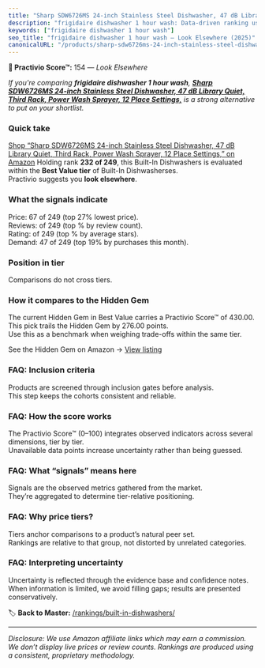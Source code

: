 ```yaml
---
title: "Sharp SDW6726MS 24-inch Stainless Steel Dishwasher, 47 dB Library Quiet, Third Rack, Power Wash Sprayer, 12 Place Settings,"
description: "frigidaire dishwasher 1 hour wash: Data-driven ranking using the Practivio Score™. Positioned by quality, value, demand, findability, momentum."
keywords: ["frigidaire dishwasher 1 hour wash"]
seo_title: "frigidaire dishwasher 1 hour wash — Look Elsewhere (2025)"
canonicalURL: "/products/sharp-sdw6726ms-24-inch-stainless-steel-dishwasher-47-db-library-quiet-third-rack-power-wash-sprayer-12-place-settings-B0FG9QGZPX/"
---
```


**🚫 Practivio Score™:** 154 — _Look Elsewhere_


*If you're comparing **frigidaire dishwasher 1 hour wash**, **[Sharp SDW6726MS 24-inch Stainless Steel Dishwasher, 47 dB Library Quiet, Third Rack, Power Wash Sprayer, 12 Place Settings,](https://www.amazon.com/dp/B0FG9QGZPX?tag=practivio-20)** is a strong alternative to put on your shortlist.*
### Quick take
[Shop “Sharp SDW6726MS 24-inch Stainless Steel Dishwasher, 47 dB Library Quiet, Third Rack, Power Wash Sprayer, 12 Place Settings,” on Amazon](https://www.amazon.com/dp/B0FG9QGZPX?tag=practivio-20)
Holding rank **232 of 249**, this Built-In Dishwashers is evaluated within the **Best Value tier** of Built-In Dishwasherses.  
Practivio suggests you **look elsewhere**.

### What the signals indicate
Price: 67 of 249 (top 27% lowest price).  
Reviews:  of 249 (top % by review count).  
Rating:  of 249 (top % by average stars).  
Demand: 47 of 249 (top 19% by purchases this month).

### Position in tier
Comparisons do not cross tiers.

### How it compares to the Hidden Gem
The current Hidden Gem in Best Value carries a Practivio Score™ of 430.00.  
This pick trails the Hidden Gem by 276.00 points.  
Use this as a benchmark when weighing trade-offs within the same tier.  

See the Hidden Gem on Amazon → [View listing](https://www.amazon.com/dp/B09ST4M8VF?tag=practivio-20)

### FAQ: Inclusion criteria
Products are screened through inclusion gates before analysis.  
This step keeps the cohorts consistent and reliable.

### FAQ: How the score works
The Practivio Score™ (0–100) integrates observed indicators across several dimensions, tier by tier.  
Unavailable data points increase uncertainty rather than being guessed.

### FAQ: What “signals” means here
Signals are the observed metrics gathered from the market.  
They’re aggregated to determine tier-relative positioning.

### FAQ: Why price tiers?
Tiers anchor comparisons to a product’s natural peer set.  
Rankings are relative to that group, not distorted by unrelated categories.

### FAQ: Interpreting uncertainty
Uncertainty is reflected through the evidence base and confidence notes.  
When information is limited, we avoid filling gaps; results are presented conservatively.


🏷️ **Back to Master:** [/rankings/built-in-dishwashers/](/rankings/built-in-dishwashers/)

---
_Disclosure: We use Amazon affiliate links which may earn a commission. We don’t display live prices or review counts. Rankings are produced using a consistent, proprietary methodology._
